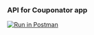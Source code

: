 ### API for Couponator app
[![Run in Postman](https://run.pstmn.io/button.svg)](https://app.getpostman.com/run-collection/cfc6ad631312e849258c)